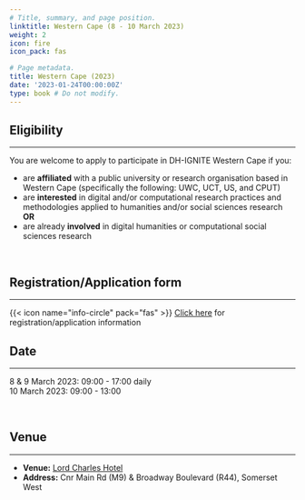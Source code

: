 ```yaml
---
# Title, summary, and page position.
linktitle: Western Cape (8 - 10 March 2023)
weight: 2
icon: fire
icon_pack: fas

# Page metadata.
title: Western Cape (2023)
date: '2023-01-24T00:00:00Z'
type: book # Do not modify.
---
```


## Eligibility
---
You are welcome to apply to participate in DH-IGNITE Western Cape if you:
- are **affiliated** with a public university or research organisation based in Western Cape (specifically the following: UWC, UCT, US, and CPUT)
- are **interested** in digital and/or computational research practices and methodologies applied to humanities and/or social sciences research  **OR** 
- are already **involved** in digital humanities or computational social sciences research

<br>

## Registration/Application form
---

{{< icon name="info-circle" pack="fas" >}}
[Click here](../../#participate) for registration/application information

## Date
---

8 & 9 March 2023: 09:00 - 17:00 daily <br>
10 March 2023: 09:00 - 13:00 

<br>

## Venue
---

- **Venue:**  [Lord Charles Hotel](https://lordcharleshotel.com/)
- **Address:** Cnr Main Rd (M9) & Broadway Boulevard (R44), Somerset West


